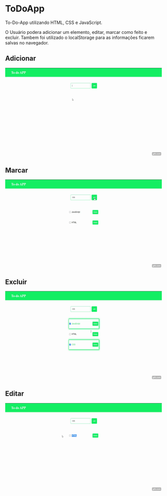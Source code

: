# ToDoApp
To-Do-App utilizando HTML, CSS e JavaScript.

O Usuário podera adicionar um elemento, editar, marcar como feito e excluir.
Tambem foi utilizado o localStorage para as informações ficarem salvas no navegador.

## Adicionar

<img src="./img/adicionar.gif">

## Marcar

<img src="./img/marcar.gif">

## Excluir

<img src="./img/deletar.gif">

## Editar

<img src="./img/editar.gif">
